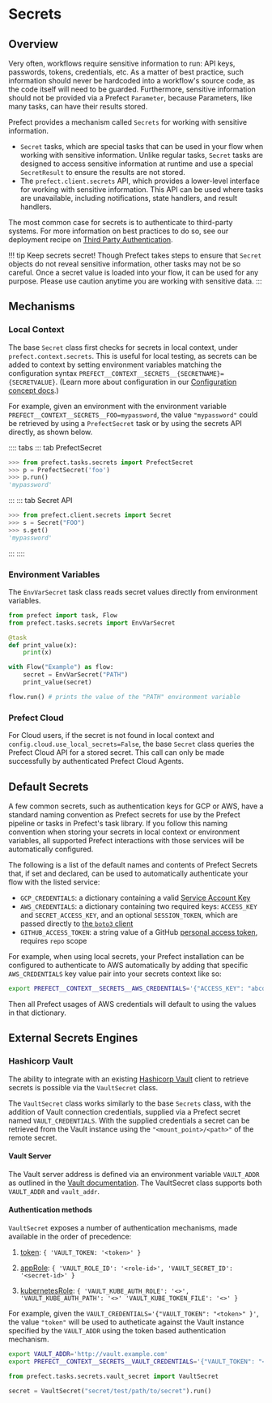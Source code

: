 # Secrets

## Overview

Very often, workflows require sensitive information to run: API keys, passwords, tokens, credentials, etc. As a matter of best practice, such information should never be hardcoded into a workflow's source code, as the code itself will need to be guarded. Furthermore, sensitive information should not be provided via a Prefect `Parameter`, because Parameters, like many tasks, can have their results stored.

Prefect provides a mechanism called `Secrets` for working with sensitive information.

- `Secret` tasks, which are special tasks that can be used in your flow when working with sensitive information. Unlike regular tasks, `Secret` tasks are designed to access sensitive information at runtime and use a special `SecretResult` to ensure the results are not stored.
- The `prefect.client.secrets` API, which provides a lower-level interface for working with sensitive information. This API can be used where tasks are unavailable, including notifications, state handlers, and result handlers.

The most common case for secrets is to authenticate to third-party systems. For more information on best practices to do so, see our deployment recipe on [Third Party Authentication](../../orchestration/recipes/third_party_auth.md).

!!! tip Keep secrets secret!
    Though Prefect takes steps to ensure that `Secret` objects do not reveal sensitive information, other tasks may not be so careful. Once a secret value is loaded into your flow, it can be used for any purpose. Please use caution anytime you are working with sensitive data.
:::

## Mechanisms

### Local Context

The base `Secret` class first checks for secrets in local context, under `prefect.context.secrets`. This is useful for local testing, as secrets can be added to context by setting environment variables matching the configuration syntax `PREFECT__CONTEXT__SECRETS__{SECRETNAME}={SECRETVALUE}`. (Learn more about configuration in our [Configuration concept docs](configuration.md).)

For example, given an environment with the environment variable `PREFECT__CONTEXT__SECRETS__FOO=mypassword`, the value `"mypassword"` could be retrieved by using a `PrefectSecret` task or by using the secrets API directly, as shown below.

:::: tabs
::: tab PrefectSecret
```python
>>> from prefect.tasks.secrets import PrefectSecret
>>> p = PrefectSecret('foo')
>>> p.run()
'mypassword'
```
:::
::: tab Secret API
```python
>>> from prefect.client.secrets import Secret
>>> s = Secret("FOO")
>>> s.get()
'mypassword'
```
:::
::::

### Environment Variables

The `EnvVarSecret` task class reads secret values directly from environment variables.

```python
from prefect import task, Flow
from prefect.tasks.secrets import EnvVarSecret

@task
def print_value(x):
    print(x)

with Flow("Example") as flow:
    secret = EnvVarSecret("PATH")
    print_value(secret)

flow.run() # prints the value of the "PATH" environment variable
```

### Prefect Cloud

For Cloud users, if the secret is not found in local context and `config.cloud.use_local_secrets=False`, the base `Secret` class queries the Prefect Cloud API for a stored secret. This call can only be made successfully by authenticated Prefect Cloud Agents.


## Default Secrets

A few common secrets, such as authentication keys for GCP or AWS, have a standard naming convention as Prefect secrets for use by the Prefect pipeline or tasks in Prefect's task library. If you follow this naming convention when storing your secrets in local context or environment variables, all supported Prefect interactions with those services will be automatically configured.

The following is a list of the default names and contents of Prefect Secrets that, if set and declared, can be used to automatically authenticate your flow with the listed service:

- `GCP_CREDENTIALS`: a dictionary containing a valid [Service Account Key](https://cloud.google.com/docs/authentication/getting-started)
- `AWS_CREDENTIALS`: a dictionary containing two required keys: `ACCESS_KEY` and `SECRET_ACCESS_KEY`, and an optional `SESSION_TOKEN`, which are passed directly to [the `boto3` client](https://boto3.amazonaws.com/v1/documentation/api/latest/guide/configuration.html)
- `GITHUB_ACCESS_TOKEN`: a string value of a GitHub [personal access token](https://help.github.com/en/github/authenticating-to-github/creating-a-personal-access-token-for-the-command-line), requires `repo` scope

For example, when using local secrets, your Prefect installation can be configured to authenticate to AWS automatically by adding that specific `AWS_CREDENTIALS` key value pair into your secrets context like so:

```bash
export PREFECT__CONTEXT__SECRETS__AWS_CREDENTIALS='{"ACCESS_KEY": "abcdef", "SECRET_ACCESS_KEY": "ghijklmn"}'
```

Then all Prefect usages of AWS credentials will default to using the values in that dictionary.

## External Secrets Engines

### Hashicorp Vault

The ability to integrate with an existing [Hashicorp Vault](https://www.vaultproject.io/) client to retrieve secrets is possible via the `VaultSecret` class.

The `VaultSecret` class works similarly to the base `Secrets` class, with the addition of Vault connection credentials, supplied via a Prefect secret named `VAULT_CREDENTIALS`. With the supplied credentials a secret can be retrieved from the Vault instance using the `"<mount_point>/<path>"` of the remote secret.

#### Vault Server

The Vault server address is defined via an environment variable `VAULT_ADDR` as outlined in the [Vault documentation](https://www.vaultproject.io/docs/commands#vault_addr).
The VaultSecret class supports both `VAULT_ADDR` and `vault_addr`.


#### Authentication methods

`VaultSecret` exposes a number of authentication mechanisms, made available in the order of precedence:

1. [token](https://www.vaultproject.io/docs/auth/token): `{ 'VAULT_TOKEN: '<token>' }`

2. [appRole](): `{ 'VAULT_ROLE_ID': '<role-id>', 'VAULT_SECRET_ID': '<secret-id>' }`

3. [kubernetesRole](https://www.vaultproject.io/docs/auth/kubernetes): `{ 'VAULT_KUBE_AUTH_ROLE': '<>', 'VAULT_KUBE_AUTH_PATH': '<>' 'VAULT_KUBE_TOKEN_FILE': '<>' }`

For example, given the `VAULT_CREDENTIALS='{"VAULT_TOKEN": "<token>" }'`, the value `"token"` will be used to autheticate against the Vault instance specified by the `VAULT_ADDR` using the token based authentication mechanism.

```bash
export VAULT_ADDR='http://vault.example.com'
export PREFECT__CONTEXT__SECRETS__VAULT_CREDENTIALS='{"VAULT_TOKEN": "<token>"}'
```

```python
from prefect.tasks.secrets.vault_secret import VaultSecret

secret = VaultSecret("secret/test/path/to/secret").run()
```
